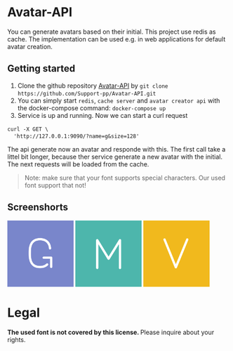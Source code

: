 # Avatar-API

You can generate avatars based on their initial. This project use redis as cache.
The implementation can be used e.g. in web applications for default avatar creation.

## Getting started

1. Clone the github repository [Avatar-API](https://github.com/Support-pp/Avatar-API) by
   `git clone https://github.com/Support-pp/Avatar-API.git`
2. You can simply start `redis`, `cache server` and `avatar creator api` with the docker-compose command:
   `docker-compose up`
3. Service is up and running. Now we can start a curl request

```
curl -X GET \
  'http://127.0.0.1:9090/?name=g&size=128'
```

The api generate now an avatar and responde with this. The first call take a littel bit longer, because ther service generate a new avatar with the initial. The next requests will be loaded from the cache.

> Note: make sure that your font supports special characters. Our used font support that not!

## Screenshorts

<img src="./example_images/g.png" width="30%">
<img src="./example_images/m.png" width="30%">
<img src="./example_images/v.png" width="30%">

# Legal

<b>The used font is not covered by this license. </b>Please inquire about your rights.
